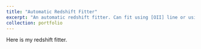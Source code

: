 ```yaml
---
title: "Automatic Redshift Fitter"
excerpt: "An automatic redshift fitter. Can fit using [OII] line or using template cross-correlation.<br/><img src='/images/500x300.png'>"
collection: portfolio
---
```


Here is my redshift fitter.





